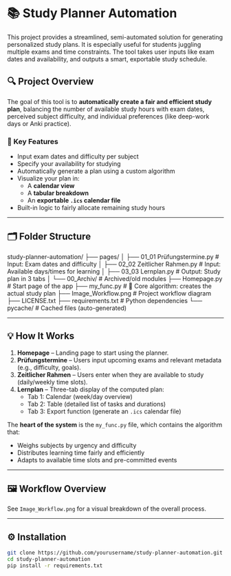 # 📚 Study Planner Automation

This project provides a streamlined, semi-automated solution for generating personalized study plans. It is especially useful for students juggling multiple exams and time constraints. The tool takes user inputs like exam dates and availability, and outputs a smart, exportable study schedule.

## 🔍 Project Overview

The goal of this tool is to **automatically create a fair and efficient study plan**, balancing the number of available study hours with exam dates, perceived subject difficulty, and individual preferences (like deep-work days or Anki practice).

### 🎯 Key Features
- Input exam dates and difficulty per subject
- Specify your availability for studying
- Automatically generate a plan using a custom algorithm
- Visualize your plan in:
  - A **calendar view**
  - A **tabular breakdown**
  - An **exportable `.ics` calendar file**
- Built-in logic to fairly allocate remaining study hours

---

## 🗂 Folder Structure

study-planner-automation/ ├── pages/ │ ├── 01_01 Prüfungstermine.py # Input: Exam dates and difficulty │ ├── 02_02 Zeitlicher Rahmen.py # Input: Available days/times for learning │ ├── 03_03 Lernplan.py # Output: Study plan in 3 tabs │ └── 00_Archiv/ # Archived/old modules ├── Homepage.py # Start page of the app ├── my_func.py # 🧠 Core algorithm: creates the actual study plan ├── Image_Workflow.png # Project workflow diagram ├── LICENSE.txt ├── requirements.txt # Python dependencies └── pycache/ # Cached files (auto-generated)


---

## 💡 How It Works

1. **Homepage** – Landing page to start using the planner.
2. **Prüfungstermine** – Users input upcoming exams and relevant metadata (e.g., difficulty, goals).
3. **Zeitlicher Rahmen** – Users enter when they are available to study (daily/weekly time slots).
4. **Lernplan** – Three-tab display of the computed plan:
   - Tab 1: Calendar (week/day overview)
   - Tab 2: Table (detailed list of tasks and durations)
   - Tab 3: Export function (generate an `.ics` calendar file)

The **heart of the system** is the `my_func.py` file, which contains the algorithm that:
- Weighs subjects by urgency and difficulty
- Distributes learning time fairly and efficiently
- Adapts to available time slots and pre-committed events

---

## 🖼 Workflow Overview

See `Image_Workflow.png` for a visual breakdown of the overall process.

---

## ⚙️ Installation

```bash
git clone https://github.com/yourusername/study-planner-automation.git
cd study-planner-automation
pip install -r requirements.txt
